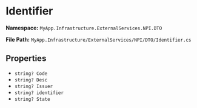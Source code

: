 # Identifier

**Namespace:** `MyApp.Infrastructure.ExternalServices.NPI.DTO`

**File Path:** `MyApp.Infrastructure/ExternalServices/NPI/DTO/Identifier.cs`

## Properties

- `string? Code`
- `string? Desc`
- `string? Issuer`
- `string? identifier`
- `string? State`

